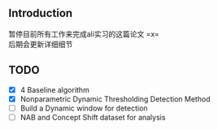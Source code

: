 ## Introduction
暂停目前所有工作来完成ali实习的这篇论文 =x=  
后期会更新详细细节

## TODO
- [x] 4 Baseline algorithm  
- [x] Nonparametric Dynamic Thresholding Detection Method  
- [ ] Build a Dynamic window for detection  
- [ ] NAB and Concept Shift dataset for analysis   
